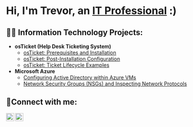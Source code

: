 <h1>Hi, I'm Trevor, an <a href="https://www.linkedin.com/in/trevor-williams4">IT Professional</a> :) </h1>

<h2>👨‍💻 Information Technology Projects:</h2>

- <b>osTicket (Help Desk Ticketing System)</b>
  - [osTicket: Prerequisites and Installation](https://github.com/Tawill4/osticket-prereqs)
  - [osTicket: Post-Installation Configuration](https://github.com/Tawill4/post-install-config)
  - [osTicket: Ticket Lifecycle Examples](https://github.com/Tawill4/ticket-lifecycle)
- <b>Microsoft Azure</b>
  - [Configuring Active Directory within Azure VMs](https://github.com/Tawill4/configure-ad)
  - [Network Security Groups (NSGs) and Inspecting Network Protocols](https://github.com/Tawill4/azure-network-protocols)

<h2>🤳Connect with me:</h2>

[<img align="left" alt="trevor | LinkedIn" width="22px" src="https://cdn.jsdelivr.net/npm/simple-icons@v3/icons/linkedin.svg" />][linkedin]
[<img align="left" alt="trevor | Instagram" width="22px" src="https://cdn.jsdelivr.net/npm/simple-icons@v3/icons/instagram.svg" />][instagram]

[instagram]: https://www.instagram.com/Trevorawill
[linkedin]: https://linkedin.com/in/trevor-williams4
